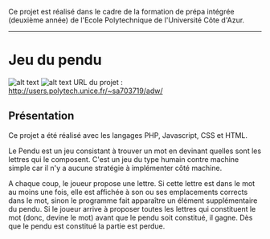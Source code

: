 Ce projet est réalisé dans le cadre de la formation de prépa intégrée (deuxième année) de l'Ecole Polytechnique de l'Université Côte d'Azur.
***
# Jeu du pendu
![alt text](https://github.com/JulienChoukroun/WEB/blob/master/Images/pageAccueil.PNG "Page d'accueil")
![alt text](https://github.com/JulienChoukroun/WEB/blob/master/Images/pageJeu.PNG "Page de jeu")
URL du projet : http://users.polytech.unice.fr/~sa703719/adw/
## Présentation
Ce projet a été réalisé avec les langages PHP, Javascript, CSS et HTML.

Le Pendu est un jeu consistant à trouver un mot en devinant quelles sont les lettres qui le composent. C'est un jeu du type humain contre machine simple car il n'y a aucune stratégie à implémenter côté machine.

A chaque coup, le joueur propose une lettre. Si cette lettre est dans le mot au moins une fois, elle est affichée à son ou ses emplacements corrects dans le mot, sinon le programme fait apparaître un élément supplémentaire du pendu. Si le joueur arrive à proposer toutes les lettres qui constituent le mot (donc, devine le mot) avant que le pendu soit constitué, il gagne. Dès que le pendu est constitué la partie est perdue.
